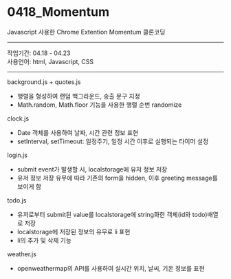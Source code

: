 # 0418_Momentum

Javascript 사용한 Chrome Extention Momentum 클론코딩

--------------------------------------------------------

작업기간: 04.18 - 04.23 <br>
사용언어: html, Javascript, CSS

--------------------------------------------------------

background.js + quotes.js
 - 행렬을 형성하여 랜덤 백그라운드, 송출 문구 지정
 - Math.random, Math.floor 기능을 사용한 행렬 순번 randomize

clock.js
 - Date 객체를 사용하여 날짜, 시간 관련 정보 표현
 - setInterval, setTimeout: 일정주기, 일정 시간 이후로 실행되는 타이머 설정

login.js
 - submit event가 발생할 시, localstorage에 유저 정보 저장
 - 유저 정보 저장 유무에 따라 기존의 form을 hidden, 이후 greeting message를 보이게 함

todo.js
 - 유저로부터 submit된 value를 localstorage에 string화한 객체(id와 todo)배열로 저장
 - localstorage에 저장된 정보의 유무로 li 표현 
 - li의 추가 및 삭제 기능

weather.js
 - openweathermap의 API를 사용하여 실시간 위치, 날씨, 기온 정보를 표현
<br>
